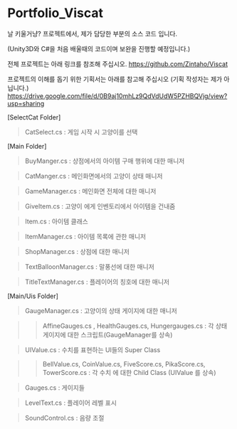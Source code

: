 # Portfolio_Viscat
날 키울거냥? 프로젝트에서, 제가 담당한 부분의 소스 코드 입니다.

(Unity3D와 C#을 처음 배울때의 코드이며 보완을 진행할 예정입니다.)

전체 프로젝트는 아래 링크를 참조해 주십시오.
https://github.com/Zintaho/Viscat

프로젝트의 이해를 돕기 위한 기획서는 아래를 참고해 주십시오 (기획 작성자는 제가 아닙니다.)
https://drive.google.com/file/d/0B9aj10mhLz9QdVdUdW5PZHBQVjg/view?usp=sharing

[SelectCat Folder]


>CatSelect.cs : 게임 시작 시 고양이를 선택

[Main Folder]


>BuyManger.cs : 상점에서의 아이템 구매 행위에 대한 매니저

>CatManger.cs : 메인화면에서의 고양이 상태 매니저

>GameManager.cs : 메인화면 전체에 대한 매니저

>GiveItem.cs : 고양이 에게 인벤토리에서 아이템을 건내줌

>Item.cs : 아이템 클래스

>ItemManager.cs : 아이템 목록에 관한 매니저

>ShopManager.cs : 상점에 대한 매니저

>TextBalloonManager.cs : 말풍선에 대한 매니저

>TitleTextManager.cs : 플레이어의 칭호에 대한 매니저


[Main/Uis Folder]


>GaugeManager.cs : 고양이의 상태 게이지에 대한 매니저

>>AffineGauges.cs , HealthGauges.cs, Hungergauges.cs : 각 상태 게이지에 대한 스크립트(GaugeManager를 상속)

>UIValue.cs : 수치를 표현하는 UI들의 Super Class

>>BellValue.cs, CoinValue.cs, FiveScore.cs, PikaScore.cs, TowerScore.cs : 각 수치 에 대한 Child Class (UIValue 를 상속)


>Gauges.cs : 게이지들

>LevelText.cs : 플레이어 레벨 표시

>SoundControl.cs : 음량 조절



